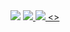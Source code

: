<div><img src="https://wakatime.com/share/@97revenge/e0423b08-34a6-4cc4-9502-6b3b347f5fab.svg"></img>
  <a href="https://wakatime.com/leaders?page=5&country=BR">
<img src="https://github.com/97revenge/97revenge/assets/80254945/289ab8ea-b822-4170-a5eb-6f080fd463a4"></img>
    
  </a>
   <a href="https://wakatime.com/leaders/language/TypeScript?page=15">
     <img src="https://github.com/97revenge/97revenge/assets/80254945/d971202d-f300-405a-ab27-2b186a7053a7"></img>
     <>




</div>
